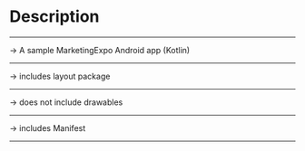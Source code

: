 # Description


****************************************
-> A sample MarketingExpo Android app (Kotlin)

****************************************
-> includes layout package 


****************************************
-> does not include drawables


****************************************

-> includes Manifest

****************************************
